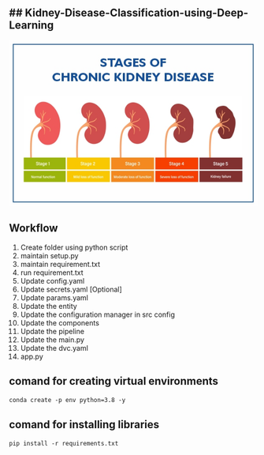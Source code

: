 ## ## Kidney-Disease-Classification-using-Deep-Learning

![Alt text](image.png)

## Workflow

1. Create folder using python script
2. maintain setup.py 
3. maintain requirement.txt
4. run requirement.txt
5. Update config.yaml
6. Update secrets.yaml [Optional]
7. Update params.yaml
8. Update the entity
9. Update the configuration manager in src config
10. Update the components
11. Update the pipeline
12. Update the main.py
13. Update the dvc.yaml
14. app.py

## comand for creating virtual environments
```
conda create -p env python=3.8 -y
```

## comand for installing libraries
```
pip install -r requirements.txt
```
